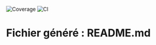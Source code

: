 ![Coverage](https://img.shields.io/badge/coverage-95%25-brightgreen)
![CI](https://github.com/<user>/<repo>/actions/workflows/ci.yaml/badge.svg)
# Fichier généré : README.md
